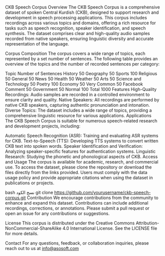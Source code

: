 CKB Speech Corpus
Overview
The CKB Speech Corpus is a comprehensive dataset of spoken Central Kurdish (CKB), designed to support research and development in speech processing applications. This corpus includes recordings across various topics and domains, offering a rich resource for tasks such as speech recognition, speaker identification, and speech synthesis. The dataset comprises clear and high-quality audio samples recorded from native speakers, ensuring linguistic diversity and accurate representation of the language.

Corpus Composition
The corpus covers a wide range of topics, each represented by a set number of sentences. The following table provides an overview of the topics and the number of recorded sentences per category:

Topic	Number of Sentences
History	50
Geography	50
Sports	100
Religious	50
General	50
News	50
Health	50
Weather	50
Arts	50
Science and Technology	50
Poetry	100
Economy	50
Very Common	50
Facebook Comment	50
Government	50
Normal	100
Total	1000
Features
High-Quality Recordings: Audio samples are recorded in a controlled environment to ensure clarity and quality.
Native Speakers: All recordings are performed by native CKB speakers, capturing authentic pronunciation and intonation.
Diverse Topics: The dataset includes a wide range of topics, providing a comprehensive linguistic resource for various applications.
Applications
The CKB Speech Corpus is suitable for numerous speech-related research and development projects, including:

Automatic Speech Recognition (ASR): Training and evaluating ASR systems for CKB.
Text-to-Speech (TTS): Developing TTS systems to convert written CKB text into spoken words.
Speaker Identification and Verification: Analyzing speaker-specific features for authentication systems.
Linguistic Research: Studying the phonetic and phonological aspects of CKB.
Access and Usage
The corpus is available for academic, research, and commercial use. To access the dataset, please clone the repository or download the files directly from the links provided. Users must comply with the data usage policy and provide appropriate citations when using the dataset in publications or projects.

bash
نسخ الكود
git clone https://github.com/yourusername/ckb-speech-corpus.git
Contribution
We encourage contributions from the community to enhance and expand this dataset. Contributions can include additional recordings, corrections, or annotations. Please submit a pull request or open an issue for any contributions or suggestions.

License
This corpus is distributed under the Creative Commons Attribution-NonCommercial-ShareAlike 4.0 International License. See the LICENSE file for more details.

Contact
For any questions, feedback, or collaboration inquiries, please reach out to us at info@asosoft.com
